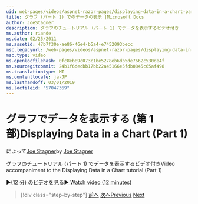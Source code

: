 ```yaml
---
uid: web-pages/videos/aspnet-razor-pages/displaying-data-in-a-chart-part-1
title: グラフ (パート 1) でのデータの表示 |Microsoft Docs
author: JoeStagner
description: グラフのチュートリアル (パート 1) でデータを表示するビデオ付き
ms.author: riande
ms.date: 02/25/2011
ms.assetid: 47b7f30e-ae86-46e4-b5a4-e7452093becc
msc.legacyurl: /web-pages/videos/aspnet-razor-pages/displaying-data-in-a-chart-part-1
msc.type: video
ms.openlocfilehash: 0fc8eb89c073c1be5278eb6db5de7662c530de4f
ms.sourcegitcommit: 24b1f6decbb17bb22a45166e5fdb0845c65af498
ms.translationtype: MT
ms.contentlocale: ja-JP
ms.lasthandoff: 03/01/2019
ms.locfileid: "57047369"
---
```

<a name="displaying-data-in-a-chart-part-1"></a><span data-ttu-id="40810-103">グラフでデータを表示する (第 1 部)</span><span class="sxs-lookup"><span data-stu-id="40810-103">Displaying Data in a Chart (Part 1)</span></span>
====================
<span data-ttu-id="40810-104">によって[Joe Stagner](https://github.com/JoeStagner)</span><span class="sxs-lookup"><span data-stu-id="40810-104">by [Joe Stagner](https://github.com/JoeStagner)</span></span>

<span data-ttu-id="40810-105">グラフのチュートリアル (パート 1) でデータを表示するビデオ付き</span><span class="sxs-lookup"><span data-stu-id="40810-105">Video accompaniment to the Displaying Data in a Chart tutorial (Part 1)</span></span>

[<span data-ttu-id="40810-106">&#9654;(12 分) のビデオを見る</span><span class="sxs-lookup"><span data-stu-id="40810-106">&#9654; Watch video (12 minutes)</span></span>](https://channel9.msdn.com/Blogs/ASP-NET-Site-Videos/displaying-data-in-a-chart-part-1)

> [!div class="step-by-step"]
> <span data-ttu-id="40810-107">[前へ](displaying-data-in-a-grid.md)
> [次へ](displaying-data-in-a-chart-part-2.md)</span><span class="sxs-lookup"><span data-stu-id="40810-107">[Previous](displaying-data-in-a-grid.md)
[Next](displaying-data-in-a-chart-part-2.md)</span></span>
